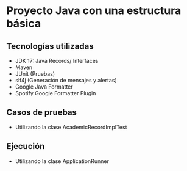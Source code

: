 # Proyecto Java con una estructura básica

## Tecnologías utilizadas

- JDK 17: Java Records/ Interfaces
- Maven
- JUnit (Pruebas)
- slf4j (Generación de mensajes y alertas)
- Google Java Formatter
- Spotify Google Formatter Plugin


## Casos de pruebas

* Utilizando la clase AcademicRecordImplTest

## Ejecución

* Utilizando la clase ApplicationRunner
